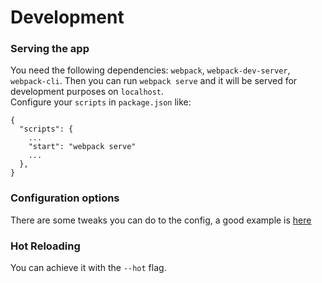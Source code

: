 # Development


### Serving the app
You need the following dependencies: `webpack`, `webpack-dev-server`, `webpack-cli`. Then you can run `webpack serve` and it will be served for development purposes on `localhost`.  
Configure your `scripts` in `package.json` like:
```
{
  "scripts": {
  	...
    "start": "webpack serve"
    ...
  },
}
```

### Configuration options
There are some tweaks you can do to the config, a good example is [here](../minimal-config-dev-server/package.json)

### Hot Reloading
You can achieve it with the `--hot` flag.